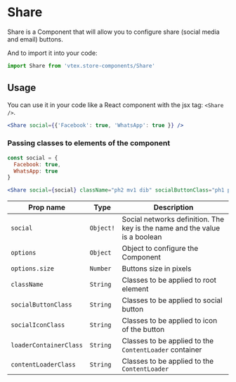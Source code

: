 # Share

Share is a Component that will allow you to configure share (social media and email) buttons.

And to import it into your code:

```js
import Share from 'vtex.store-components/Share'
```

## Usage

You can use it in your code like a React component with the jsx tag: `<Share />`.

```jsx
<Share social={{'Facebook': true, 'WhatsApp': true }} />
```

### Passing classes to elements of the component
```jsx
const social = {
  Facebook: true,
  WhatsApp: true
}

<Share social={social} className="ph2 mv1 dib" socialButtonClass="ph1 pointer" />
```

| Prop name | Type  | Description |
| --- | --- | --- |
| `social` | `Object!` | Social networks definition. The key is the name and the value is a boolean |
| `options` | `Object` | Object to configure the Component |
| `options.size` | `Number` | Buttons size in pixels |
| `className` | `String` | Classes to be applied to root element |
| `socialButtonClass` | `String` | Classes to be applied to social button |
| `socialIconClass` | `String` | Classes to be applied to icon of the button |
| `loaderContainerClass` | `String` | Classes to be applied to the `ContentLoader` container |
| `contentLoaderClass` | `String` | Classes to be applied to the `ContentLoader` |

